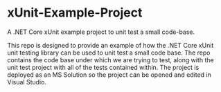 # xUnit-Example-Project
A .NET Core xUnit example project to unit test a small code-base.

This repo is designed to provide an example of how the .NET Core xUnit unit testing library can be used to unit test a small code base. The repo contains the code base under which we are trying to test, along with the unit test project with all of the tests contained within. The project is deployed as an MS Solution so the project can be opened and edited in Visual Studio.
